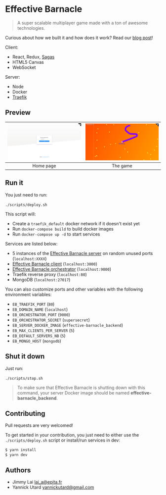 # Effective Barnacle

> A super scalable multiplayer game made with a ton of awesome technologies.

Curious about how we built it and how does it work? Read our [blog post](medium.com)!

Client:
* React, Redux, [Sagas](https://github.com/redux-saga/redux-saga)
* HTML5 Canvas
* WebSocket

Server:
* Node
* Docker
* [Traefik](https://traefik.io)

## Preview

| ![Screenshot](screenshots/home.png) | ![Screenshot](screenshots/game.png)
|:---:|:---:|
| Home page | The game

## Run it

You just need to run:

`./scripts/deploy.sh`

This script will:

* Create a `traefik_default` docker network if it doesn't exist yet
* Run `docker-compose build` to build docker images
* Run `docker-compose up -d` to start services

Services are listed below:
* 5 instances of the [Effective Barnacle server](https://github.com/feedthejim/effective-barnacle/tree/master/back) on random unused ports (`localhost:XXXX`)
* [Effective Barnacle client](https://github.com/feedthejim/effective-barnacle/tree/master/front) (`localhost:3000`)
* [Effective Barnacle orchestrator](https://github.com/feedthejim/effective-barnacle/tree/master/orchestrator) (`localhost:9000`)
* Traefik reverse proxy (`localhost:80`)
* MongoDB (`localhost:27017`)

You can also customize ports and other variables with the following environment variables:

* `EB_TRAEFIK_PORT` (`80`)
* `EB_DOMAIN_NAME` (`localhost`)
* `EB_ORCHESTRATOR_PORT` (`9000`)
* `EB_ORCHESTRATOR_SECRET` (`supersecret`)
* `EB_SERVER_DOCKER_IMAGE` (`effective-barnacle_backend`)
* `EB_MAX_CLIENTS_PER_SERVER` (`5`)
* `EB_DEFAULT_SERVERS_NB` (`5`)
* `EB_MONGO_HOST` (`mongodb`)

## Shut it down

Just run:

`./scripts/stop.sh`

> To make sure that Effective Barnacle is shutting down with this command, your server Docker image should be named **effective-barnacle_backend**.

## Contributing

Pull requests are very welcomed!

To get started in your contribution, you just need to either use the `./scripts/deploy.sh` script or install/run services in dev:

```
$ yarn install
$ yarn dev
```

## Authors

* Jimmy Lai <lai_a@epita.fr>
* Yannick Utard <yannickutard@gmail.com>
